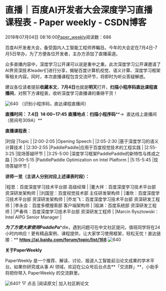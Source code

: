 
# 直播｜百度AI开发者大会深度学习直播课程表 - Paper weekly - CSDN博客


2018年07月04日 08:16:00[Paper_weekly](https://me.csdn.net/c9Yv2cf9I06K2A9E)阅读数：686


百度AI开发者大会，备受国内人工智能工程师界瞩目。今年的大会定在7月4日-7月5日举办，为了方便各位开发者，主办方添加了直播渠道。

众多直播内容中，深度学习公开课可以说是重中之重。此次深度学习公开课邀请了AI界资深技术leader们进行分享，揭秘百度计算机视觉、语义计算、深度学习框架等相关内容。同时，本次直播课程包含交流环节，将即时为听众答疑解惑。

建议各位读者提前**收藏本文**，**7月4日**也就是**明天**打开，**扫描小程序码直达课程直播间**，对照下方课程表，收听深度学习直播课的重磅干货！

![640](https://ss.csdn.net/p?https://mmbiz.qpic.cn/mmbiz_jpg/l6MjSFTicibYJbKCzj1DDEQCETTz5oESmicwyjLlWqq2RCLDdsGGVt8jlCibibQKZdxRVE4nWAhtKx2LibhicQLhSrcyA/640)
（识别小程序码，直达课程直播间）

**直播时间： 7.4日  14:00~17:45**
**直播地点：扫描小程序码****→  直达线上直播间（房间号309A）**

**直播课程表：**

|时段
|Topic
|
|2:00-2:05
|Opening Speech
|
|2:05-2:30
|基于深度学习的语义计算技术
|
|2:30-2:55
|PaddlePaddle|应用于百度视觉技术的工程实践
|
|2:55-3:25
|现场答疑环节
|
|3:25-5:00
|深度学习框架PaddlePaddle的新特性与炼成之路
|
|5:00-5:15
|PaddlePaddle Optimization on Intel Platform
|
|5:15-5:45
|现场答疑环节
|

**讲师一览（主讲人分别对应上述课表时段）：**

|程思：百度深度学习技术平台部 高级经理
|
|董大祥：百度深度学习技术平台部 资深研发架构师
|
|刘国翌：百度视觉技术部 主任研发架构师
|
|潘欣：百度深度学习技术平台部 资深研发架构师
|
|乔龙飞：百度深度学习技术平台部 资深研发工程师
|
|李永会：百度多模搜索部 客户端架构师
|
|祖渊：百度系统部 资深研发工程师
|
|严春伟：百度深度学习技术平台部 资深研发工程师
|
|Marcin Rysztowski：Intel AIPG Senior Manager
|

***为了方便大家使用PaddlePa****dle，遇到问题可在中文社区提问，值班同学将在24小时内响应！更有精品案例、课程提供，让大家学习使用框架，轻松无忧！直达链接：**
**https://ai.baidu.com/forum/topic/list/168**
![640](https://ss.csdn.net/p?https://mmbiz.qpic.cn/mmbiz_png/l6MjSFTicibYIoAY3NPjVAJHPegibAwfCjKXk5CKTFGBoIUQibo4dJZJxL0hicprT5rtwRwKHj352VGAgF99D2k6icAQ/640)

**关于PaperWeekly**

PaperWeekly 是一个推荐、解读、讨论、报道人工智能前沿论文成果的学术平台。如果你研究或从事 AI 领域，欢迎在公众号后台点击**「交流群」**，小助手将把你带入 PaperWeekly 的交流群里。

![640?](https://ss.csdn.net/p?https://mmbiz.qpic.cn/mmbiz_gif/VBcD02jFhgkXb8A1kiafKxib8NXiaPMU8mQvRWVBtFNic4G5b5GDD7YdwrsCAicOc8kp5tdEOU3x7ufnleSbKkiaj5Dg/640?)
▽ 点击 |阅读原文| 加入社区刷论文


